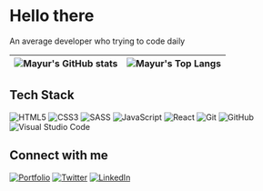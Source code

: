 <!-- **<h1 align="center">Hi, I'm Mayur Wankhade</h1>** -->

# Hello there

An average developer who trying to code daily

| <a><img align="center" src='https://github-readme-stats.vercel.app/api?username=mayurwankhade96&show_icons=true&hide_border=true&theme=vue' alt="Mayur's GitHub stats"></a> | <a><img align="center" src='https://github-readme-stats.vercel.app/api/top-langs/?username=mayurwankhade96&layout=compact&hide_border=true&theme=vue' alt="Mayur's Top Langs"></a> |
| --------------------------------------------------------------------------------------------------------------------------------------------------------------------------- | ---------------------------------------------------------------------------------------------------------------------------------------------------------------------------------- |

## Tech Stack

![HTML5](https://img.shields.io/badge/html5-%23E34F26.svg?style=for-the-badge&logo=html5&logoColor=white)
![CSS3](https://img.shields.io/badge/css3-%231572B6.svg?style=for-the-badge&logo=css3&logoColor=white)
![SASS](https://img.shields.io/badge/SASS-hotpink.svg?style=for-the-badge&logo=SASS&logoColor=white)
![JavaScript](https://img.shields.io/badge/javascript-%23323330.svg?style=for-the-badge&logo=javascript&logoColor=%23F7DF1E)
![React](https://img.shields.io/badge/react-%2320232a.svg?style=for-the-badge&logo=react&logoColor=%2361DAFB)
![Git](https://img.shields.io/badge/git-%23F05033.svg?style=for-the-badge&logo=git&logoColor=white)
![GitHub](https://img.shields.io/badge/github-%23121011.svg?style=for-the-badge&logo=github&logoColor=white)
![Visual Studio Code](https://img.shields.io/badge/Visual%20Studio%20Code-0078d7.svg?style=for-the-badge&logo=visual-studio-code&logoColor=white)

## Connect with me

[![Portfolio](https://img.shields.io/badge/-Portfolio-bl?style=for-the-badge)](https://mayurwankhade96.github.io/)
[![Twitter](https://img.shields.io/badge/-twitter-%231DA1F2.svg?style=for-the-badge&logo=twitter&logoColor=white)](https://twitter.com/mayurwankhade96)
[![LinkedIn](https://img.shields.io/badge/-linkedin-%230077B5.svg?style=for-the-badge&logo=Linkedin)](https://www.linkedin.com/in/mayur-wankhade-48a9b3193/)
